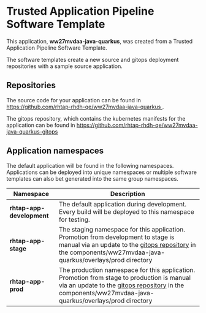# Trusted Application Pipeline Software Template

This application, **ww27mvdaa-java-quarkus**, was created from a Trusted Application Pipeline Software Template.

The software templates create a new source and gitops deployment repositories with a sample source application. 

## Repositories

The source code for your application can be found in [https://github.com/rhtap-rhdh-qe/ww27mvdaa-java-quarkus ](https://github.com/rhtap-rhdh-qe/ww27mvdaa-java-quarkus ).
 
The gitops repository, which contains the kubernetes manifests for the application can be found in 
[https://github.com/rhtap-rhdh-qe/ww27mvdaa-java-quarkus-gitops ](https://github.com/rhtap-rhdh-qe/ww27mvdaa-java-quarkus-gitops ) 

## Application namespaces 

The default application will be found in the following namespaces. Applications can be deployed into unique namespaces or multiple software templates can also bet generated into the same group namespaces.  

|  Namespace   |  Description   |  
| -------- | -------- |   
| **rhtap-app-development** | The default application during development. Every build will be deployed to this namespace for testing. | 
| **rhtap-app-stage** | The staging namespace for this application. Promotion from development to stage is manual via an update to the [gitops repository](https://github.com/rhtap-rhdh-qe/ww27mvdaa-java-quarkus-gitops ) in the components/ww27mvdaa-java-quarkus/overlays/prod directory |  
| **rhtap-app-prod** | The production namespace for this application. Promotion from stage to production is manual via an update to the [gitops repository](https://github.com/rhtap-rhdh-qe/ww27mvdaa-java-quarkus-gitops ) in the components/ww27mvdaa-java-quarkus/overlays/prod directory | 
